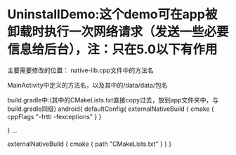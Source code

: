 # UninstallDemo:这个demo可在app被卸载时执行一次网络请求（发送一些必要信息给后台），注：只在5.0以下有作用


主要需要修改的位置：
native-lib.cpp文件中的方法名

MainActivity中定义的方法名，以及其中的/data/data/包名


build.gradle中:(其中的CMakeLists.txt直接copy过去，放到app文件夹中，与build.gradle同级)
android{
defaultConfig{
externalNativeBuild {
            cmake {
                cppFlags "-frtti -fexceptions"
            }
        }

}
...

externalNativeBuild {
        cmake {
            path "CMakeLists.txt"
        }
    }
}
